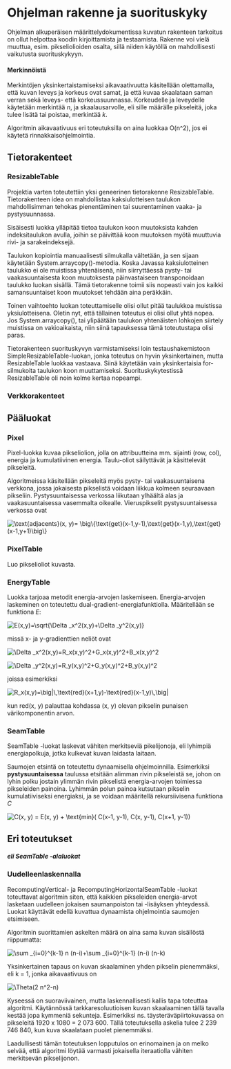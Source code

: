 # Ohjelman rakenne ja suorituskyky

Ohjelman alkuperäisen määrittelydokumentissa kuvatun rakenteen tarkoitus on ollut helpottaa koodin kirjoittamista ja testaamista. Rakenne voi vielä muuttua, esim. pikseliolioiden osalta, sillä niiden käytöllä on mahdollisesti vaikutusta suorituskykyyn.

#### Merkinnöistä

Merkintöjen yksinkertaistamiseksi aikavaativuutta käsitellään olettamalla, että kuvan leveys ja korkeus ovat samat, ja että kuvaa skaalataan saman verran sekä leveys- että korkeussuunnassa. Korkeudelle ja leveydelle käytetään merkintää _n_, ja skaalausarvolle, eli sille määrälle pikseleitä, joka tulee lisätä tai poistaa, merkintää _k_.

Algoritmin aikavaativuus eri toteutuksilla on aina luokkaa O(n^2), jos ei käytetä rinnakkaisohjelmointia.

## Tietorakenteet

### ResizableTable
Projektia varten toteutettiin yksi geneerinen tietorakenne ResizableTable. Tietorakenteen idea on mahdollistaa kaksiulotteisen taulukon mahdollisimman tehokas pienentäminen tai suurentaminen vaaka- ja pystysuunnassa.

Sisäisesti luokka ylläpitää tietoa taulukon koon muutoksista kahden indeksitaulukon avulla, joihin se päivittää koon muutoksen myötä muuttuvia rivi- ja sarakeindeksejä.

Taulukon kopiointia manuaalisesti silmukalla vältetään, ja sen sijaan käytetään System.arraycopy()-metodia. Koska Javassa kaksiulotteinen taulukko ei ole muistissa yhtenäisenä, niin siirryttäessä pysty- tai vaakasuuntaisesta koon muutoksesta päinvastaiseen transponoidaan taulukko luokan sisällä. Tämä tietorakenne toimii siis nopeasti vain jos kaikki samansuuntaiset koon muutokset tehdään aina peräkkäin.

Toinen vaihtoehto luokan toteuttamiselle olisi ollut pitää taulukkoa muistissa yksiulotteisena. Oletin nyt, että tällainen toteutus ei olisi ollut yhtä nopea. Jos System.arraycopy(), tai ylipäätään taulukon yhtenäisten lohkojen siirtely muistissa on vakioaikaista, niin siinä tapauksessa tämä toteutustapa olisi paras.

Tietorakenteen suorituskyvyn varmistamiseksi loin testaushakemistoon SimpleResizableTable-luokan, jonka toteutus on hyvin yksinkertainen, mutta ResizableTable luokkaa vastaava. Siinä käytetään vain yksinkertaisia for-silmukoita taulukon koon muuttamiseksi. Suorituskykytestissä ResizableTable oli noin kolme kertaa nopeampi.

### Verkkorakenteet



## Pääluokat

### Pixel

Pixel-luokka kuvaa pikseliolion, jolla on attribuutteina mm. sijainti (row, col), energia ja kumulatiivinen energia. Taulu-oliot säilyttävät ja käsittelevät pikseleitä.

Algoritmeissa käsitellään pikseleitä myös pysty- tai vaakasuuntaisena verkkona, jossa jokaisesta pikselistä voidaan liikkua kolmeen seuraavaan pikseliin. Pystysuuntaisessa verkossa liikutaan ylhäältä alas ja vaakasuuntaisessa vasemmalta oikealle. Vieruspikselit pystysuuntaisessa verkossa ovat

<img src="https://latex.codecogs.com/svg.latex?\text{adjacents}(x,&space;y)=&space;\big\{\text{get}(x-1,y-1),\text{get}(x-1,y),\text{get}(x-1,y&plus;1)\big\}" title="\text{adjacents}(x, y)= \big\{\text{get}(x-1,y-1),\text{get}(x-1,y),\text{get}(x-1,y+1)\big\}" /></br>

### PixelTable

Luo pikselioliot kuvasta.

### EnergyTable

Luokka tarjoaa metodit energia-arvojen laskemiseen. Energia-arvojen laskeminen on toteutettu dual-gradient-energiafunktiolla. Määritellään se funktiona _E_:

<img src="https://latex.codecogs.com/svg.latex?E(x,y)=\sqrt{\Delta&space;_x^2(x,y)&plus;\Delta&space;_y^2(x,y)}" title="E(x,y)=\sqrt{\Delta _x^2(x,y)+\Delta _y^2(x,y)}" /></br>

missä x- ja y-gradienttien neliöt ovat

<img src="https://latex.codecogs.com/svg.latex?\Delta&space;_x^2(x,y)=R_x(x,y)^2&plus;G_x(x,y)^2&plus;B_x(x,y)^2" title="\Delta _x^2(x,y)=R_x(x,y)^2+G_x(x,y)^2+B_x(x,y)^2" /></br>

<img src="https://latex.codecogs.com/svg.latex?\Delta&space;_y^2(x,y)=R_y(x,y)^2&plus;G_y(x,y)^2&plus;B_y(x,y)^2" title="\Delta _y^2(x,y)=R_y(x,y)^2+G_y(x,y)^2+B_y(x,y)^2" /></br>

joissa esimerkiksi

<img src="https://latex.codecogs.com/svg.latex?R_x(x,y)=\big|\,\text{red}(x&plus;1,y)-\text{red}(x-1,y)\,\big|" title="R_x(x,y)=\big|\,\text{red}(x+1,y)-\text{red}(x-1,y)\,\big|" /></br>

kun red(x, y) palauttaa kohdassa (x, y) olevan pikselin punaisen värikomponentin arvon.

### SeamTable

SeamTable -luokat laskevat vähiten merkitseviä pikelijonoja, eli lyhimpiä energiapolkuja, jotka kulkevat kuvan laidasta laitaan.

Saumojen etsintä on toteutettu dynaamisella ohjelmoinnilla. Esimerkiksi **pystysuuntaisessa** taulussa etsitään alimman rivin pikseleistä se, johon on lyhin polku jostain ylimmän rivin pikselistä energia-arvojen toimiessa pikseleiden painoina. Lyhimmän polun painoa kutsutaan pikselin kumulatiiviseksi energiaksi, ja se voidaan määritellä rekursiivisena funktiona _C_

<img src="https://latex.codecogs.com/svg.latex?C(x,&space;y)&space;=&space;E(x,&space;y)&space;&plus;&space;\text{min}(&space;C(x-1,&space;y-1),&space;C(x,&space;y-1),&space;C(x&plus;1,&space;y-1))" title="C(x, y) = E(x, y) + \text{min}( C(x-1, y-1), C(x, y-1), C(x+1, y-1))" /></br>  

## Eri toteutukset

#### _eli SeamTable -alaluokat_

### Uudelleenlaskennalla

RecomputingVertical- ja RecomputingHorizontalSeamTable -luokat toteuttavat algoritmin siten, että kaikkien pikseleiden energia-arvot lasketaan uudelleen jokaisen saumanpoiston tai -lisäyksen yhteydessä. Luokat käyttävät edellä kuvattua dynaamista ohjelmointia saumojen etsimiseen.

Algoritmin suorittamien askelten määrä on aina sama kuvan sisällöstä riippumatta:

<img src="https://latex.codecogs.com/svg.latex?\sum&space;_{i=0}^{k-1}&space;n&space;(n-i)&plus;\sum&space;_{i=0}^{k-1}&space;(n-i)&space;(n-k)" title="\sum _{i=0}^{k-1} n (n-i)+\sum _{i=0}^{k-1} (n-i) (n-k)" /></br>

Yksinkertainen tapaus on kuvan skaalaminen yhden pikselin pienemmäksi, eli k = 1, jonka aikavaativuus on

<img src="https://latex.codecogs.com/svg.latex?\Theta(2&space;n^2-n)" title="\Theta(2 n^2-n)" /></br>

Kyseessä on suoraviivainen, mutta laskennallisesti kallis tapa toteuttaa algoritmi. Käytännössä tarkkaresoluutioisen kuvan skaalaaminen tällä tavalla kestää jopa kymmeniä sekunteja. Esimerkiksi ns. täysteräväpiirtokuvassa on pikseleitä 1920 x 1080 = 2 073 600. Tällä toteutuksella askelia tulee 2 239 746 840, kun kuva skaalataan puolet pienemmäksi.

Laadullisesti tämän toteutuksen lopputulos on erinomainen ja on melko selvää, että algoritmi löytää varmasti jokaisella iteraatiolla vähiten merkitsevän pikselijonon.